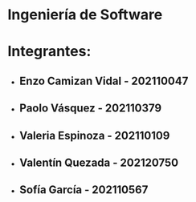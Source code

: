 # Ingeniería de Software

# **Integrantes**:

  * ## Enzo Camizan Vidal - 202110047
  * ## Paolo Vásquez - 202110379
  * ## Valeria Espinoza -  202110109
  * ## Valentín Quezada  - 202120750
  * ## Sofía García  - 202110567

